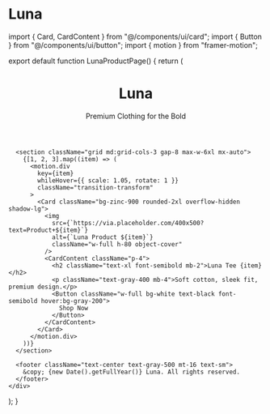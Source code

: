 # Luna
import { Card, CardContent } from "@/components/ui/card";
import { Button } from "@/components/ui/button";
import { motion } from "framer-motion";

export default function LunaProductPage() {
  return (
    <div className="min-h-screen bg-black text-white p-6 font-sans">
      <header className="text-center mb-10">
        <h1 className="text-4xl md:text-6xl font-bold tracking-wide">Luna</h1>
        <p className="text-lg text-gray-400 mt-2">Premium Clothing for the Bold</p>
      </header>

      <section className="grid md:grid-cols-3 gap-8 max-w-6xl mx-auto">
        {[1, 2, 3].map((item) => (
          <motion.div
            key={item}
            whileHover={{ scale: 1.05, rotate: 1 }}
            className="transition-transform"
          >
            <Card className="bg-zinc-900 rounded-2xl overflow-hidden shadow-lg">
              <img
                src={`https://via.placeholder.com/400x500?text=Product+${item}`}
                alt={`Luna Product ${item}`}
                className="w-full h-80 object-cover"
              />
              <CardContent className="p-4">
                <h2 className="text-xl font-semibold mb-2">Luna Tee {item}</h2>
                <p className="text-gray-400 mb-4">Soft cotton, sleek fit, premium design.</p>
                <Button className="w-full bg-white text-black font-semibold hover:bg-gray-200">
                  Shop Now
                </Button>
              </CardContent>
            </Card>
          </motion.div>
        ))}
      </section>

      <footer className="text-center text-gray-500 mt-16 text-sm">
        &copy; {new Date().getFullYear()} Luna. All rights reserved.
      </footer>
    </div>
  );
}
